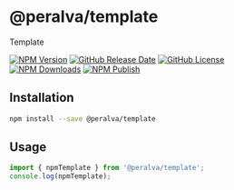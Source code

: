 # @peralva/template

Template

[![NPM Version](https://img.shields.io/npm/v/%40peralva%2Ftemplate)](https://www.npmjs.com/package/@peralva/template?activeTab=versions)
[![GitHub Release Date](https://img.shields.io/github/release-date/peralva/npm-template)](https://github.com/peralva/npm-template/releases)
[![GitHub License](https://img.shields.io/github/license/peralva/npm-template)](https://github.com/peralva/npm-template?tab=MIT-1-ov-file#readme)
[![NPM Downloads](https://img.shields.io/npm/dm/%40peralva%2Ftemplate)](https://www.npmjs.com/package/@peralva/template)
[![NPM Publish](https://github.com/peralva/npm-template/actions/workflows/npm-publish.yml/badge.svg)](https://github.com/peralva/npm-template/actions/workflows/npm-publish.yml)

## Installation

```bash
npm install --save @peralva/template
```

## Usage

```ts
import { npmTemplate } from '@peralva/template';
console.log(npmTemplate);
```
